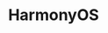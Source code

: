 ---
title: HarmonyOS
description: 鸿蒙（HarmonyOS，开发代号Ark，正式名称为华为终端鸿蒙智能设备操作系统软件）是华为自2012年开发的一款基于AOSP改良的操作系统。系统性能包括利用“分布式”技术将各款设备融合成一个“超级终端”，便于操作和共享各设备资源。系统架构支持多内核，包括Linux内核、LiteOS和鸿蒙微内核，可按各种智能设备选择所需内核，例如在低功耗设备上使用LiteOS内核。
image: index.jpg

# Badge style
style:
    background: "#2a9d8f"
    color: "#fff"
---